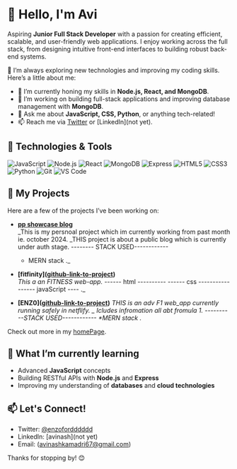 # 👋 Hello, I'm Avi

Aspiring **Junior Full Stack Developer** with a passion for creating efficient, scalable, and user-friendly web applications. I enjoy working across the full stack, from designing intuitive front-end interfaces to building robust back-end systems. 

🚀 I’m always exploring new technologies and improving my coding skills. Here’s a little about me:

- 🌱 I’m currently honing my skills in **Node.js, React, and MongoDB**.
- 🔭 I’m working on building full-stack applications and improving database management with **MongoDB**.
- 💬 Ask me about **JavaScript, CSS, Python**, or anything tech-related!
- 📫 Reach me via [Twitter](https://twitter.com/enzofordddddd) or [LinkedIn](not yet).
  
## 🔧 Technologies & Tools
![JavaScript](https://img.shields.io/badge/-JavaScript-black?style=flat-square&logo=javascript)
![Node.js](https://img.shields.io/badge/-Node.js-black?style=flat-square&logo=node.js)
![React](https://img.shields.io/badge/-React-black?style=flat-square&logo=react)
![MongoDB](https://img.shields.io/badge/-MongoDB-black?style=flat-square&logo=mongodb)
![Express](https://img.shields.io/badge/-Express-black?style=flat-square&logo=express)
![HTML5](https://img.shields.io/badge/-HTML5-black?style=flat-square&logo=html5)
![CSS3](https://img.shields.io/badge/-CSS3-black?style=flat-square&logo=css3)
![Python](https://img.shields.io/badge/-Python-black?style=flat-square&logo=python)
![Git](https://img.shields.io/badge/-Git-black?style=flat-square&logo=git)
![VS Code](https://img.shields.io/badge/-VS%20Code-black?style=flat-square&logo=visual-studio-code)

## 📂 My Projects
Here are a few of the projects I’ve been working on:

- **[pp showcase blog]([github-link-to-project](https://github.com/avikkk19/mern-blog))**  
  _This is my persnoal project which im currently working from past month ie. october 2024.
  _THIS project is about a public blog which is currently under auth stage.
  -------- STACK USED------------
  * MERN stack ._
  
- **[fitfinity]([github-link-to-project](https://github.com/avikkk19/FitfinityWeb
))**  
  _This a an FITNESS web-app._
  ------ html ----------
  ------ css -----------
  ------ javaScript ---- ._
- **[ENZ0]([github-link-to-project](https://github.com/avikkk19/FitfinityWeb
))**
  _THIS is an adv F1 web_app currently running safely in netflify.
  _ Icludes infromation all abt fromula 1.
  ----------STACK USED------------
  *MERN stack ._ 

Check out more in my [homePage]([github-link-to-project](https://github.com/avikkk19)).

## 🌟 What I’m currently learning
- Advanced **JavaScript** concepts
- Building RESTful APIs with **Node.js** and **Express**
- Improving my understanding of **databases** and **cloud technologies**

## 📫 Let's Connect!
- Twitter: [@enzofordddddd](https://twitter.com/enzofordddddd)
- LinkedIn: [avinash](not yet)
- Email: (avinashkamadri67@gmail.com)

Thanks for stopping by! 😊
